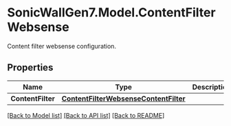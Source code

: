 # SonicWallGen7.Model.ContentFilterWebsense
Content filter websense configuration.

## Properties

Name | Type | Description | Notes
------------ | ------------- | ------------- | -------------
**ContentFilter** | [**ContentFilterWebsenseContentFilter**](ContentFilterWebsenseContentFilter.md) |  | [optional] 

[[Back to Model list]](../README.md#documentation-for-models) [[Back to API list]](../README.md#documentation-for-api-endpoints) [[Back to README]](../README.md)

